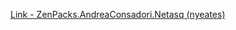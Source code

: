[Link - ZenPacks.AndreaConsadori.Netasq (nyeates)](https://github.com/nyeates/ZenPacks.AndreaConsadori.Netasq)

